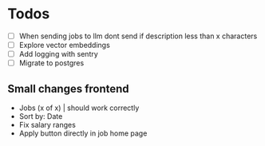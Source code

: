 # Todos

- [ ] When sending jobs to llm dont send if description less than x characters
- [ ] Explore vector embeddings
- [ ] Add logging with sentry
- [ ] Migrate to postgres

## Small changes frontend

- Jobs (x of x) | should work correctly
- Sort by: Date
- Fix salary ranges
- Apply button directly in job home page
